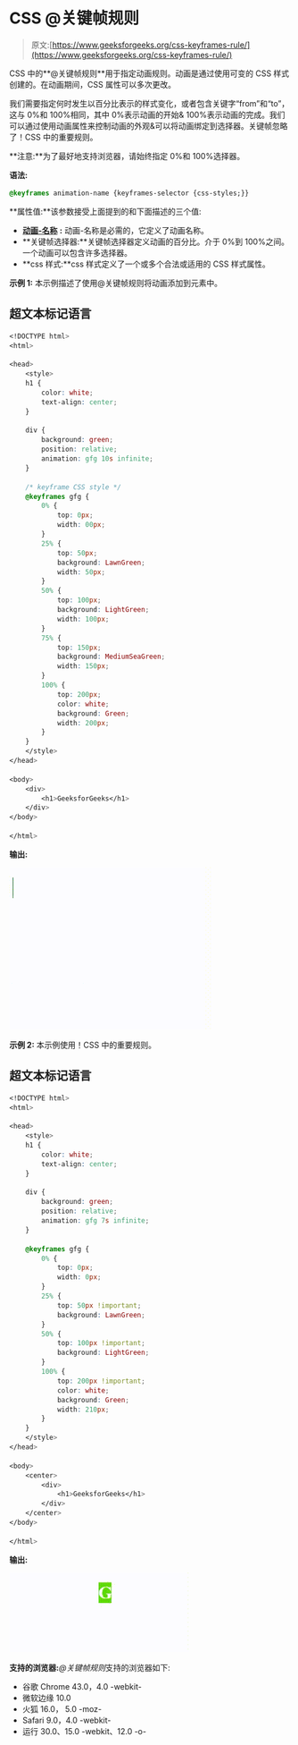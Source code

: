 # CSS @关键帧规则

> 原文:[https://www.geeksforgeeks.org/css-keyframes-rule/](https://www.geeksforgeeks.org/css-keyframes-rule/)

CSS 中的**@关键帧规则**用于指定动画规则。动画是通过使用可变的 CSS 样式创建的。在动画期间，CSS 属性可以多次更改。

我们需要指定何时发生以百分比表示的样式变化，或者包含关键字“from”和“to”，这与 0%和 100%相同，其中 0%表示动画的开始& 100%表示动画的完成。我们可以通过使用动画属性来控制动画的外观&可以将动画绑定到选择器。关键帧忽略了！CSS 中的重要规则。

**注意:**为了最好地支持浏览器，请始终指定 0%和 100%选择器。

**语法:**

```css
@keyframes animation-name {keyframes-selector {css-styles;}}
```

**属性值:**该参数接受上面提到的和下面描述的三个值:

*   [**动画-名称**](https://www.geeksforgeeks.org/css-animation-name-property/) **:** 动画-名称是必需的，它定义了动画名称。
*   **关键帧选择器:**关键帧选择器定义动画的百分比。介于 0%到 100%之间。一个动画可以包含许多选择器。
*   **css 样式:**css 样式定义了一个或多个合法或适用的 CSS 样式属性。

**示例 1:** 本示例描述了使用@关键帧规则将动画添加到元素中。

## 超文本标记语言

```css
<!DOCTYPE html>
<html>

<head>
    <style>
    h1 {
        color: white;
        text-align: center;
    }

    div {
        background: green;
        position: relative;
        animation: gfg 10s infinite;
    }

    /* keyframe CSS style */
    @keyframes gfg {
        0% {
            top: 0px;
            width: 00px;
        }
        25% {
            top: 50px;
            background: LawnGreen;
            width: 50px;
        }
        50% {
            top: 100px;
            background: LightGreen;
            width: 100px;
        }
        75% {
            top: 150px;
            background: MediumSeaGreen;
            width: 150px;
        }
        100% {
            top: 200px;
            color: white;
            background: Green;
            width: 200px;
        }
    }
    </style>
</head>

<body>
    <div>
        <h1>GeeksforGeeks</h1>
    </div>
</body>

</html>
```

**输出:**

![](img/d2bcbec9c71b332f150c30c0402dd1d7.png)

**示例 2:** 本示例使用！CSS 中的重要规则。

## 超文本标记语言

```css
<!DOCTYPE html>
<html>

<head>
    <style>
    h1 {
        color: white;
        text-align: center;
    }

    div {
        background: green;
        position: relative;
        animation: gfg 7s infinite;
    }

    @keyframes gfg {
        0% {
            top: 0px;
            width: 0px;
        }
        25% {
            top: 50px !important;
            background: LawnGreen;
        }
        50% {
            top: 100px !important;
            background: LightGreen;
        }
        100% {
            top: 200px !important;
            color: white;
            background: Green;
            width: 210px;
        }
    }
    </style>
</head>

<body>
    <center>
        <div>
            <h1>GeeksforGeeks</h1> 
        </div>
    </center>
</body>

</html>
```

**输出:**

![](img/549a1f32ace0d6d80556fe460ba49820.png)

**支持的浏览器:***@关键帧规则*支持的浏览器如下:

*   谷歌 Chrome 43.0，4.0 -webkit-
*   微软边缘 10.0
*   火狐 16.0， 5.0 -moz-
*   Safari 9.0，4.0 -webkit-
*   运行 30.0、15.0 -webkit、12.0 -o-